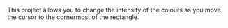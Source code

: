 This project allows you to change the intensity of the colours as you move the cursor to the cornermost of the rectangle.
